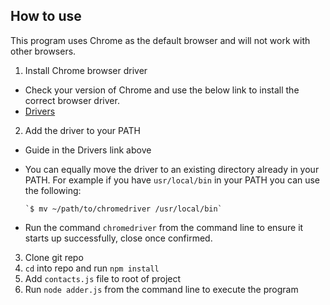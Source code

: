 ## How to use

This program uses Chrome as the default browser and will not work with other browsers.

1. Install Chrome browser driver

* Check your version of Chrome and use the below link to install the correct browser driver.
* [Drivers](https://www.selenium.dev/documentation/webdriver/getting_started/install_drivers/)

2. Add the driver to your PATH

* Guide in the Drivers link above
* You can equally move the driver to an existing directory already in your PATH.
  For example if you have `usr/local/bin` in your PATH you can use the following:
  
  ```
  `$ mv ~/path/to/chromedriver /usr/local/bin`
  ```
* Run the command `chromedriver` from the command line to ensure it starts up successfully, close once confirmed.

3. Clone git repo
4. `cd` into repo and run `npm install`
5. Add `contacts.js` file to root of project
6. Run `node adder.js` from the command line to execute the program
